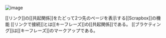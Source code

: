 
![image](https://gyazo.com/970bab8d5d0f9687ad99c918e399284b/thumb/1000)

[[リンク]]の[[共起関係]]をたどって2つ先のページを表示する[[Scrapbox]]の機能
[[リンクで接続]]とは[[キーフレーズ]]の[[共起関係]]である。
[[ブラケティング]]は[[キーフレーズ]]のマークアップである。